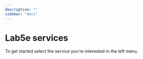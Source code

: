 ```yaml
---
description: ""
sidebar: "docs"
---
```


# Lab5e services

To get started select the service you're interested in the left menu.
